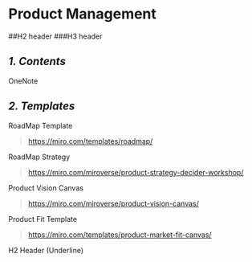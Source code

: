 # Product Management

##H2 header
###H3 header

## _1. Contents_

OneNote


## _2. Templates_


RoadMap Template
> https://miro.com/templates/roadmap/

RoadMap Strategy
> https://miro.com/miroverse/product-strategy-decider-workshop/

Product Vision Canvas
> https://miro.com/miroverse/product-vision-canvas/

Product Fit Template
> https://miro.com/templates/product-market-fit-canvas/

H2 Header (Underline)
